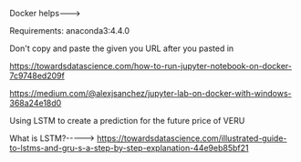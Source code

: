 Docker helps--->

Requirements: anaconda3:4.4.0

Don't copy and paste the given you URL after you pasted in


https://towardsdatascience.com/how-to-run-jupyter-notebook-on-docker-7c9748ed209f

https://medium.com/@alexjsanchez/jupyter-lab-on-docker-with-windows-368a24e18d0

Using LSTM to create a prediction for the future price of VERU

What is LSTM?----->
https://towardsdatascience.com/illustrated-guide-to-lstms-and-gru-s-a-step-by-step-explanation-44e9eb85bf21
